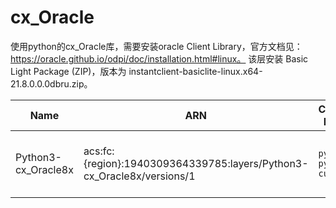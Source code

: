 # cx_Oracle
使用python的cx_Oracle库，需要安装oracle Client Library，官方文档见：https://oracle.github.io/odpi/doc/installation.html#linux。
该层安装 Basic Light Package (ZIP)，版本为 instantclient-basiclite-linux.x64-21.8.0.0.0dbru.zip。

| Name | ARN | Compatible Runtimes | Latest Version |
|------|------------|---------------------|----------------|
| Python3-cx_Oracle8x | acs:fc:{region}:1940309364339785:layers/Python3-cx_Oracle8x/versions/1 | `python3.9`<br>`python3.6`<br>`custom` | cx_Oracle==8.3<br>instantclient-basiclite-linux.x64-21.8.0.0.0dbru |